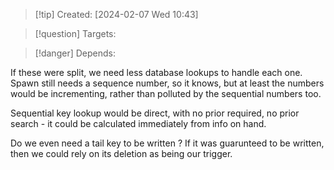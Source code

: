 
>[!tip] Created: [2024-02-07 Wed 10:43]

>[!question] Targets: 

>[!danger] Depends: 

If these were split, we need less database lookups to handle each one.
Spawn still needs a sequence number, so it knows, but at least the numbers would be incrementing, rather than polluted by the sequential numbers too.

Sequential key lookup would be direct, with no prior required, no prior search - it could be calculated immediately from info on hand.

Do we even need a tail key to be written ?
If it was guarunteed to be written, then we could rely on its deletion as being our trigger.